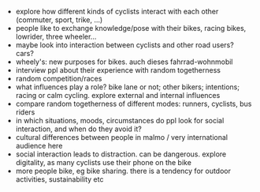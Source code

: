 - explore how different kinds of cyclists interact with each other (commuter, sport, trike, ...)
- people like to exchange knowledge/pose with their bikes, racing bikes, lowrider, three wheeler...
- maybe look into interaction between cyclists and other road users? cars?
- wheely's: new purposes for bikes. auch dieses fahrrad-wohnmobil
- interview ppl about their experience with random togetherness
- random competition/races
- what influences play a role? bike lane or not; other bikers; intentions; racing or calm cycling. explore external and internal influences
- compare random togetherness of different modes: runners, cyclists, bus riders
- in which situations, moods, circumstances do ppl look for social interaction, and when do they avoid it?
- cultural differences between people in malmo / very international audience here
- social interaction leads to distraction. can be dangerous. explore digitality, as many cyclists use their phone on the bike
- more people bike, eg bike sharing. there is a tendency for outdoor activities, sustainability etc
